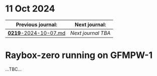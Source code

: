 # 11 Oct 2024

| Previous journal: | Next journal: |
|-|-|
| [**0219**-2024-10-07.md](./0219-2024-10-07.md) | *Next journal TBA* |

# Raybox-zero running on GFMPW-1

...TBC...
